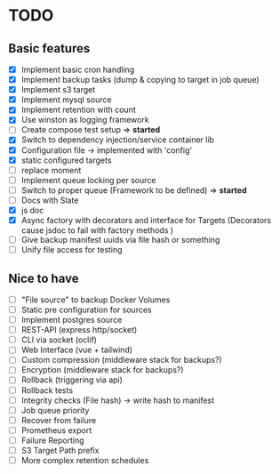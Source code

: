 # TODO

## Basic features
- [x] Implement basic cron handling
- [x] Implement backup tasks (dump & copying to target in job queue)
- [x] Implement s3 target
- [x] Implement mysql source
- [x] Implement retention with count
- [x] Use winston as logging framework
- [ ] Create compose test setup => **started**
- [x] Switch to dependency injection/service container lib
- [x] Configuration file -> implemented with 'config'
- [x] static configured targets
- [ ] replace moment
- [ ] Implement queue locking per source
- [ ] Switch to proper queue (Framework to be defined) => **started**
- [ ] Docs with Slate
- [x] js doc
- [x] Async factory with decorators and interface for Targets (Decorators cause jsdoc to fail with factory methods )
- [ ] Give backup manifest uuids via file hash or something
- [ ] Unify file access for testing

## Nice to have
- [ ] "File source" to backup Docker Volumes
- [ ] Static pre configuration for sources
- [ ] Implement postgres source
- [ ] REST-API (express http/socket)
- [ ] CLI via socket (oclif)
- [ ] Web Interface (vue + tailwind)
- [ ] Custom compression (middleware stack for backups?)
- [ ] Encryption (middleware stack for backups?)
- [ ] Rollback (triggering via api)
- [ ] Rollback tests
- [ ] Integrity checks (File hash) -> write hash to manifest
- [ ] Job queue priority
- [ ] Recover from failure
- [ ] Prometheus export
- [ ] Failure Reporting
- [ ] S3 Target Path prefix
- [ ] More complex retention schedules
